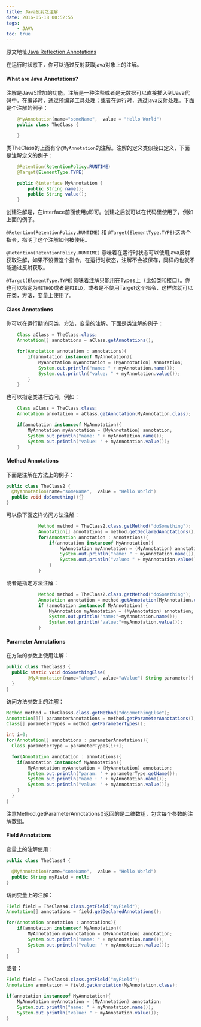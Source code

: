 ```yaml
---
title: Java反射之注解
date: 2016-05-18 00:52:55
tags:
    - JAVA
toc: true
---
```

原文地址[Java Reflection Annotations](http://tutorials.jenkov.com/java-reflection/annotations.html)

在运行时状态下，你可以通过反射获取java对象上的注解。

#### What are Java Annotations?

注解是Java5增加的功能。注解是一种注释或者是元数据可以直接插入到Java代码中。在编译时，通过预编译工具处理；或者在运行时，通过java反射处理。下面是个注解的例子：

```java
    @MyAnnotation(name="someName",  value = "Hello World")
    public class TheClass {

    }
```

类TheClass的上面有个`@MyAnnotation`的注解。注解的定义类似接口定义，下面是注解定义的例子：

```java
    @Retention(RetentionPolicy.RUNTIME)
    @Target(ElementType.TYPE)

    public @interface MyAnnotation {
        public String name();
        public String value();
    }
```

创建注解是，在interface前面使用`@`即可。创建之后就可以在代码里使用了，例如上面的例子。

`@Retention(RetentionPolicy.RUNTIME)` 和 `@Target(ElementType.TYPE)`这两个指令，指明了这个注解如何被使用。
 
`@Retention(RetentionPolicy.RUNTIME)` 意味着在运行时状态可以使用java反射获取注解，如果不设置这个指令，在运行时状态，注解不会被保存，同样的也就不能通过反射获取。 

`@Target(ElementType.TYPE)`意味着注解只能用在Types上（比如类和接口）。你也可以指定为`METHOD`或者是`FIELD`，或者是不使用Target这个指令，这样你就可以在类，方法，变量上使用了。

#### Class Annotations

你可以在运行期访问类，方法，变量的注解。下面是类注解的例子：

```java
    Class aClass = TheClass.class;
    Annotation[] annotations = aClass.getAnnotations();

    for(Annotation annotation : annotations){
        if(annotation instanceof MyAnnotation){
            MyAnnotation myAnnotation = (MyAnnotation) annotation;
            System.out.println("name: " + myAnnotation.name());
            System.out.println("value: " + myAnnotation.value());
        }
    }
```

也可以指定类进行访问，例如：

```java
    Class aClass = TheClass.class;
    Annotation annotation = aClass.getAnnotation(MyAnnotation.class);

    if(annotation instanceof MyAnnotation){
        MyAnnotation myAnnotation = (MyAnnotation) annotation;
        System.out.println("name: " + myAnnotation.name());
        System.out.println("value: " + myAnnotation.value());
    }
```

#### Method Annotations

下面是注解在方法上的例子：

```java
public class TheClass2 {
  @MyAnnotation(name="someName",  value = "Hello World")
  public void doSomething(){}
}
```

可以像下面这样访问方法注解：

```java
            Method method = TheClass2.class.getMethod("doSomething");
            Annotation[] annotations = method.getDeclaredAnnotations();
            for(Annotation annotation : annotations){
                if(annotation instanceof MyAnnotation){
                    MyAnnotation myAnnotation = (MyAnnotation) annotation;
                    System.out.println("name: " + myAnnotation.name());
                    System.out.println("value: " + myAnnotation.value());
                }
            }
```

或者是指定方法注解：

```java
            Method method = TheClass2.class.getMethod("doSomething");
            Annotation annotation = method.getAnnotation(MyAnnotation.class);
            if (annotation instanceof MyAnnotation) {
                MyAnnotation myAnnotation = (MyAnnotation) annotation;
                System.out.println("name:"+myAnnotation.name());
                System.out.println("value:"+myAnnotation.value());
            }
```

#### Parameter Annotations

在方法的参数上使用注解：

```java
public class TheClass3 {
  public static void doSomethingElse(
        @MyAnnotation(name="aName", value="aValue") String parameter){
  }
}
```

访问方法参数上的注解：

```java
Method method = TheClass3.class.getMethod("doSomethingElse");
Annotation[][] parameterAnnotations = method.getParameterAnnotations();
Class[] parameterTypes = method.getParameterTypes();

int i=0;
for(Annotation[] annotations : parameterAnnotations){
  Class parameterType = parameterTypes[i++];

  for(Annotation annotation : annotations){
    if(annotation instanceof MyAnnotation){
        MyAnnotation myAnnotation = (MyAnnotation) annotation;
        System.out.println("param: " + parameterType.getName());
        System.out.println("name : " + myAnnotation.name());
        System.out.println("value: " + myAnnotation.value());
    }
  }
}
```

注意Method.getParameterAnnotations()返回的是二维数组，包含每个参数的注解数组。

#### Field Annotations 

变量上的注解使用：

```java
public class TheClass4 {

  @MyAnnotation(name="someName",  value = "Hello World")
  public String myField = null;
}
```

访问变量上的注解：

```java
Field field = TheClass4.class.getField("myField");
Annotation[] annotations = field.getDeclaredAnnotations();

for(Annotation annotation : annotations){
    if(annotation instanceof MyAnnotation){
        MyAnnotation myAnnotation = (MyAnnotation) annotation;
        System.out.println("name: " + myAnnotation.name());
        System.out.println("value: " + myAnnotation.value());
    }
}
```

或者：

```java
Field field = TheClass4.class.getField("myField");
Annotation annotation = field.getAnnotation(MyAnnotation.class);

if(annotation instanceof MyAnnotation){
    MyAnnotation myAnnotation = (MyAnnotation) annotation;
    System.out.println("name: " + myAnnotation.name());
    System.out.println("value: " + myAnnotation.value());
}
```




